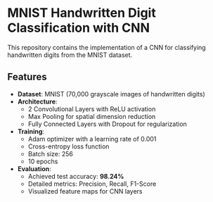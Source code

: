 # MNIST Handwritten Digit Classification with CNN

This repository contains the implementation of a CNN for classifying handwritten digits from the MNIST dataset.

## Features

- **Dataset**: MNIST (70,000 grayscale images of handwritten digits)
- **Architecture**:
  - 2 Convolutional Layers with ReLU activation
  - Max Pooling for spatial dimension reduction
  - Fully Connected Layers with Dropout for regularization
- **Training**:
  - Adam optimizer with a learning rate of 0.001
  - Cross-entropy loss function
  - Batch size: 256
  - 10 epochs
- **Evaluation**:
  - Achieved test accuracy: **98.24%**
  - Detailed metrics: Precision, Recall, F1-Score
  - Visualized feature maps for CNN layers
